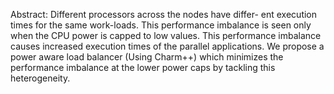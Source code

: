 Abstract:
Different processors across the nodes have differ- ent execution times for the same work-loads. This performance imbalance is seen only when the CPU power is capped to low values. This performance imbalance causes increased execution times of the parallel applications. We propose a power aware load balancer (Using Charm++) which minimizes the performance imbalance at the lower power caps by tackling this heterogeneity.
